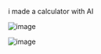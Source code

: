 i made a calculator   with AI 

![image](https://github.com/user-attachments/assets/7abf2dd5-61b4-4362-9670-d8d16654baf3)

![image](https://github.com/user-attachments/assets/69fb06fa-7f98-4d83-b950-fa5ad7cf7cd7)
